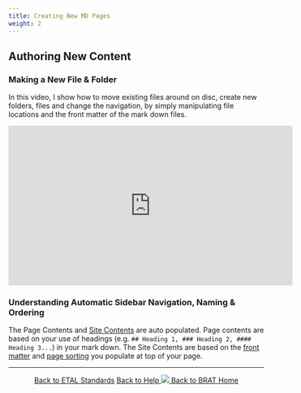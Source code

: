 ```yaml
---
title: Creating New MD Pages
weight: 2
---
```


## Authoring New Content

### Making a New File & Folder

In this video, I show how to move existing files around on disc, create new folders, files and change the navigation, by simply manipulating file locations and the front matter of the mark down files. 

<iframe width="560" height="315" src="https://www.youtube.com/embed/vquXq_GgAXk" frameborder="0" allow="autoplay; encrypted-media" allowfullscreen></iframe>


### Understanding Automatic Sidebar Navigation, Naming & Ordering

The Page Contents and [Site Contents](http://riverscapes.northarrowresearch.com/Technical_Reference/jekyll_toolbox.html#site-table-of-contents) are auto populated. Page contents are based on your use of headings (e.g. `## Heading 1, ### Heading 2, #### Heading 3...`) in your mark down. The Site Contents are based on the [front matter](http://riverscapes.northarrowresearch.com/Technical_Reference/jekyll_toolbox.html#front-matter) and [page sorting](http://riverscapes.northarrowresearch.com/Technical_Reference/jekyll_toolbox.html#page-sorting)  you populate at top of your page.

------
<div align="center">
	<a class="hollow button" href="{{ site.baseurl }}/Documentation/Standards"><i class = "fa fa-check-square-o"></i> Back to ETAL Standards</a>
	<a class="hollow button" href="{{ site.baseurl }}/Documentation"><i class="fa fa-info-circle"></i> Back to Help </a>
	<a class="hollow button" href="{{ site.baseurl }}/"><img src="{{ site.baseurl }}/assets/images/favicons/favicon-16x16.png">  Back to BRAT Home </a>  
</div>
